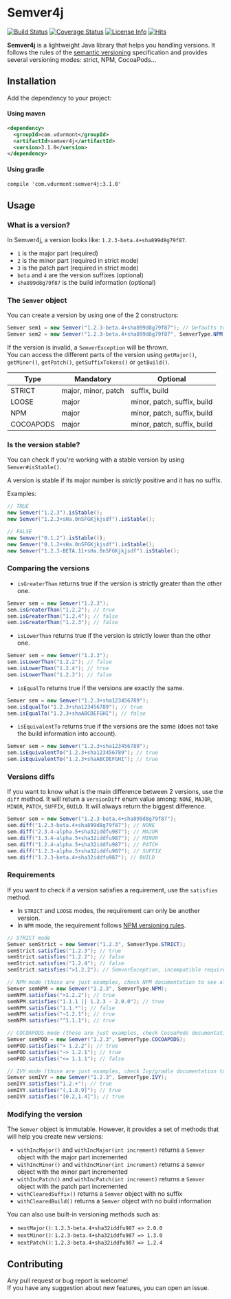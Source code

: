 # Semver4j

[![Build Status](https://travis-ci.org/vdurmont/semver4j.svg?branch=master)](https://travis-ci.org/vdurmont/semver4j)
[![Coverage Status](https://coveralls.io/repos/vdurmont/semver4j/badge.svg?branch=master&service=github)](https://coveralls.io/github/vdurmont/semver4j?branch=master)
[![License Info](http://img.shields.io/badge/license-The%20MIT%20License-brightgreen.svg)](https://github.com/vdurmont/semver4j/blob/master/LICENSE.md)
[![Hits](https://hits.seeyoufarm.com/api/count/incr/badge.svg?url=https%3A%2F%2Fgithub.com%2Fvdurmont%2Fsemver4j&count_bg=%2379C83D&title_bg=%23555555&icon=&icon_color=%23E7E7E7&title=PAGE+VIEWS&edge_flat=false)](https://hits.seeyoufarm.com)

**Semver4j** is a lightweight Java library that helps you handling versions. It follows the rules of the [semantic versioning](http://semver.org) specification and provides several versioning modes: strict, NPM, CocoaPods...

## Installation

Add the dependency to your project:

#### Using maven

```xml
<dependency>
  <groupId>com.vdurmont</groupId>
  <artifactId>semver4j</artifactId>
  <version>3.1.0</version>
</dependency>
```

#### Using gradle

```xml
compile 'com.vdurmont:semver4j:3.1.0'
```

## Usage

### What is a version?

In Semver4j, a version looks like: `1.2.3-beta.4+sha899d8g79f87`.

- `1` is the major part (required)
- `2` is the minor part (required in strict mode)
- `3` is the patch part (required in strict mode)
- `beta` and `4` are the version suffixes (optional)
- `sha899d8g79f87` is the build information (optional)

### The `Semver` object

You can create a version by using one of the 2 constructors:

```java
Semver sem1 = new Semver("1.2.3-beta.4+sha899d8g79f87"); // Defaults to STRICT mode
Semver sem2 = new Semver("1.2.3-beta.4+sha899d8g79f87", SemverType.NPM); // Specify the mode
```

If the version is invalid, a `SemverException` will be thrown.  
You can access the different parts of the version using `getMajor()`, `getMinor()`, `getPatch()`, `getSuffixTokens()` or `getBuild()`.

| Type      | Mandatory           | Optional                    |
| --------- | ------------------- | --------------------------- |
| STRICT    | major, minor, patch | suffix, build               |
| LOOSE     | major               | minor, patch, suffix, build |
| NPM       | major               | minor, patch, suffix, build |
| COCOAPODS | major               | minor, patch, suffix, build |

### Is the version stable?

You can check if you're working with a stable version by using `Semver#isStable()`.

A version is stable if its major number is _strictly_ positive and it has no suffix.

Examples:

```java
// TRUE
new Semver("1.2.3").isStable();
new Semver("1.2.3+sHa.0nSFGKjkjsdf").isStable();

// FALSE
new Semver("0.1.2").isStable());
new Semver("0.1.2+sHa.0nSFGKjkjsdf").isStable();
new Semver("1.2.3-BETA.11+sHa.0nSFGKjkjsdf").isStable();
```

### Comparing the versions

- `isGreaterThan` returns true if the version is strictly greater than the other one.

```java
Semver sem = new Semver("1.2.3");
sem.isGreaterThan("1.2.2"); // true
sem.isGreaterThan("1.2.4"); // false
sem.isGreaterThan("1.2.3"); // false
```

- `isLowerThan` returns true if the version is strictly lower than the other one.

```java
Semver sem = new Semver("1.2.3");
sem.isLowerThan("1.2.2"); // false
sem.isLowerThan("1.2.4"); // true
sem.isLowerThan("1.2.3"); // false
```

- `isEqualTo` returns true if the versions are exactly the same.

```java
Semver sem = new Semver("1.2.3+sha123456789");
sem.isEqualTo("1.2.3+sha123456789"); // true
sem.isEqualTo("1.2.3+shaABCDEFGHI"); // false
```

- `isEquivalentTo` returns true if the versions are the same (does not take the build information into account).

```java
Semver sem = new Semver("1.2.3+sha123456789");
sem.isEquivalentTo("1.2.3+sha123456789"); // true
sem.isEquivalentTo("1.2.3+shaABCDEFGHI"); // true
```

### Versions diffs

If you want to know what is the main difference between 2 versions, use the `diff` method. It will return a `VersionDiff` enum value among: `NONE`, `MAJOR`, `MINOR`, `PATCH`, `SUFFIX`, `BUILD`. It will always return the biggest difference.

```java
Semver sem = new Semver("1.2.3-beta.4+sha899d8g79f87");
sem.diff("1.2.3-beta.4+sha899d8g79f87"); // NONE
sem.diff("2.3.4-alpha.5+sha32iddfu987"); // MAJOR
sem.diff("1.3.4-alpha.5+sha32iddfu987"); // MINOR
sem.diff("1.2.4-alpha.5+sha32iddfu987"); // PATCH
sem.diff("1.2.3-alpha.5+sha32iddfu987"); // SUFFIX
sem.diff("1.2.3-beta.4+sha32iddfu987"); // BUILD
```

### Requirements

If you want to check if a version satisfies a requirement, use the `satisfies` method.

- In `STRICT` and `LOOSE` modes, the requirement can only be another version.
- In `NPM` mode, the requirement follows [NPM versioning rules](https://github.com/npm/node-semver).

```java
// STRICT mode
Semver semStrict = new Semver("1.2.3", SemverType.STRICT);
semStrict.satisfies("1.2.3"); // true
semStrict.satisfies("1.2.2"); // false
semStrict.satisfies("1.2.4"); // false
semStrict.satisfies(">1.2.2"); // SemverException, incompatible requirement for a STRICT mode

// NPM mode (those are just examples, check NPM documentation to see all the cases)
Semver semNPM = new Semver("1.2.3", SemverType.NPM);
semNPM.satisfies(">1.2.2"); // true
semNPM.satisfies("1.1.1 || 1.2.3 - 2.0.0"); // true
semNPM.satisfies("1.1.*"); // false
semNPM.satisfies("~1.2.1"); // true
semNPM.satisfies("^1.1.1"); // true

// COCOAPODS mode (those are just examples, check CocoaPods documentation to see all the cases)
Semver semPOD = new Semver("1.2.3", SemverType.COCOAPODS);
semPOD.satisfies("> 1.2.2"); // true
semPOD.satisfies("~> 1.2.1"); // true
semPOD.satisfies("<= 1.1.1"); // false

// IVY mode (those are just examples, check Ivy/gradle documentation to see all the cases)
Semver semIVY = new Semver("1.2.3", SemverType.IVY);
semIVY.satisfies("1.2.+"); // true
semIVY.satisfies("(,1.8.9]"); // true
semIVY.satisfies("[0.2,1.4]"); // true
```

### Modifying the version

The `Semver` object is immutable. However, it provides a set of methods that will help you create new versions:

- `withIncMajor()` and `withIncMajor(int increment)` returns a `Semver` object with the major part incremented
- `withIncMinor()` and `withIncMinor(int increment)` returns a `Semver` object with the minor part incremented
- `withIncPatch()` and `withIncPatch(int increment)` returns a `Semver` object with the patch part incremented
- `withClearedSuffix()` returns a `Semver` object with no suffix
- `withClearedBuild()` returns a `Semver` object with no build information

You can also use built-in versioning methods such as:

- `nextMajor()`: `1.2.3-beta.4+sha32iddfu987 => 2.0.0`
- `nextMinor()`: `1.2.3-beta.4+sha32iddfu987 => 1.3.0`
- `nextPatch()`: `1.2.3-beta.4+sha32iddfu987 => 1.2.4`

## Contributing

Any pull request or bug report is welcome!  
If you have any suggestion about new features, you can open an issue.
